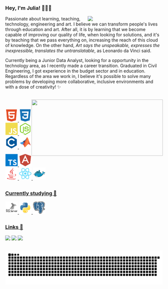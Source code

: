 ### Hey, I'm Julia! 👋🏻🌸
<img align="right" width="240em"  src="https://media.discordapp.net/attachments/696068902563741827/1091502099101143040/download20230305201720.png">
<div>
<p>Passionate about learning, teaching, technology, engineering and art. I believe we can transform people's lives through education and art. After all, it is by learning that we become capable of improving our quality of life, when looking for solutions, and it's by teaching that we pass everything on, increasing the reach of this cloud of knowledge. On the other hand, <i>Art says the unspeakable, expresses the inexpressible, translates the untranslatable</i>, as Leonardo da Vinci said.</p>
<p>Currently being a Junior Data Analyst, looking for a opportunity in the technology area, as I recently made a career transition. Graduated in Civil Engineering, I got experience in the budget sector and in education. Regardless of the area we work in, I believe it's possible to solve many problems by developing more collaborative, inclusive environments and with a dose of creativity! ✨</p>
&nbsp; 
</div>
<div>
<a href="https://github.com/juliarcmiranda">
<img width="420em" height="180em" align="right" src="https://github-readme-stats.vercel.app/api/top-langs/?username=juliarcmiranda&layout=compact&langs_count=15&theme=dracula"/>
</div>
  <br>
<div><p>
  <img width="40" height="40" src="https://github.com/devicons/devicon/blob/master/icons/html5/html5-plain.svg"/>
  <img width="40" height="40" src="https://github.com/devicons/devicon/blob/master/icons/css3/css3-plain.svg"/>
  <img width="40" height="40" src="https://github.com/devicons/devicon/blob/master/icons/javascript/javascript-plain.svg"/>
  <img width="40" height="40" src="https://github.com/devicons/devicon/blob/master/icons/nodejs/nodejs-plain.svg"/>
  <img width="40" height="40" src="https://github.com/devicons/devicon/blob/master/icons/c/c-plain.svg"/>
  <img width="40" height="40" src="https://github.com/devicons/devicon/blob/master/icons/matlab/matlab-original.svg"/></p>
  <p><img width="40" height="40" src="https://github.com/devicons/devicon/blob/master/icons/typescript/typescript-plain.svg"/>
  <img width="40" height="40" src="https://github.com/devicons/devicon/blob/master/icons/angularjs/angularjs-plain.svg"/>
  <img width="40" height="40" src="https://github.com/devicons/devicon/blob/master/icons/java/java-plain.svg"/>
  <img width="40" height="40" src="https://github.com/devicons/devicon/blob/master/icons/react/react-original.svg"/>
  <img width="40" height="40" src="https://github.com/devicons/devicon/blob/master/icons/docker/docker-original.svg"/></p>
  
  ##
  
  <h3>Currently studying 🌱</h3>
  <img width="40" height="40" src="https://github.com/devicons/devicon/blob/master/icons/microsoftsqlserver/microsoftsqlserver-plain-wordmark.svg"/>
  <img width="40" height="40" src="https://github.com/devicons/devicon/blob/master/icons/python/python-original.svg"/>
  <img width="40" height="40" src="https://github.com/devicons/devicon/blob/master/icons/postgresql/postgresql-original.svg"/>
</div>

##
  
### Links 🔗

<div>
  <a href="https://www.linkedin.com/in/juliarcmiranda/"><img src="https://img.shields.io/badge/LinkedIn-0077B5?style=for-the-badge&logo=linkedin&logoColor=white"></a>
  <a href="mailto:juliarcmiranda@gmail.com"><img src="https://img.shields.io/badge/Gmail-D14836?style=for-the-badge&logo=gmail&logoColor=white"></a>
  <a href="https://open.spotify.com/user/xuliamiranda?si=mKmWLRWuQduMgz4QEHWpuA"><img src="https://img.shields.io/badge/Spotify-1ED760?&style=for-the-badge&logo=spotify&logoColor=white"></a>
</div>

##
![Snake animation](https://github.com/juliarcmiranda/juliarcmiranda/blob/output/github-contribution-grid-snake.svg)
